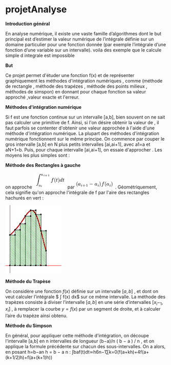 # projetAnalyse

<p> <strong>Introduction général</strong> </p>
En analyse numérique, il existe une vaste famille d’algorithmes dont le but principal est d’estimer la valeur numérique de l’intégrale définie sur un domaine particulier pour une fonction donnée (par exemple l’intégrale d’une fonction d’une variable sur un intervalle). voila des exemple que le calcule simple d integrale est impossible

<p> <strong>But</strong> </p>
Ce projet permet d'étuder une fonction f(x) et de représenter graphiquement les méthodes d'intégration numériques , comme (méthode de rectangle , méthode des trapézes , méthode des points milieux , méthodes de simspon) en donnant pour chaque fonction sa valeur approché ,valeur exacte et l'erreur.

<strong> <p>Méthodes d'intégration numérique</strong> </p>


Si f est une fonction continue sur un intervalle [a,b], bien souvent on ne sait pas calculer une primitive de f. Ainsi, si l'on désire obtenir la valeur de , il faut parfois se contenter d'obtenir une valeur approchée à l'aide d'une méthode d'intégration numérique.
  La plupart des méthodes d'intégration numérique fonctionnent sur le même principe. On commence par couper le gros intervalle [a,b] en N plus petits intervalles [ai,ai+1], avec a1=a et aN+1=b. Puis, pour chaque intervalle [ai,ai+1], on essaie d'approcher . Les moyens les plus simples sont :

<p> <strong>Méthode des Rectangles à gauche</strong> </p>
<p>on approche  <img src= "https://github.com/mayssamerchaoui/projetAnalyse/blob/main/1.png" />
 par  <img src= "https://github.com/mayssamerchaoui/projetAnalyse/blob/main/2.png" /> . 
 Géométriquement, cela signifie qu'on approche l'intégrale de f par l'aire des rectangles hachurés en vert :<br />
  
  
 <img src= "https://github.com/mayssamerchaoui/projetAnalyse/blob/main/3.png" /></p>


<p> <strong>Méthode du Trapèse</strong> </p>

On considère une fonction $f(x)$ définie sur un intervalle $[a,b]$ , et dont on veut calculer l’intégrale $ ∫ f(x) dx$ sur ce même intervalle. La méthode des trapèzes consiste à diviser l’intervalle $[a,b]$ en une série d’intervalles $[x_i-_1,x_i]$ , à remplacer la courbe $y = f(x)$ par un segment de droite, et à calculer l’aire du trapèze ainsi obtenu.

<p> <strong>Méthode du Simpson</strong> </p>
En général, pour appliquer cette méthode d'intégration, on découpe l'intervalle [a,b] en n intervalles de longueur (b−a)/n ( b − a ) / n , et on applique la formule précédente sur chacun des sous-intervalles. On a alors, en posant h=b−an h = b − a n : ∫baf(t)dt≃h6n−1∑k=0(f(a+kh)+4f(a+(k+1/2)h)+f(a+(k+1)h))


